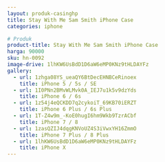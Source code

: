 ```yaml
---
layout: produk-casinghp
title: Stay With Me Sam Smith iPhone Case
categories: iphone

# Produk
product-title: Stay With Me Sam Smith iPhone Case
harga: 90000
sku: hn-0092
image-drive: 1lhKW6UsBdD1D6aW6eMP0KNz9tHLDAYFz
gallery:
  - url: 1zhga08YS_ueaQY6BtDecEHNBCeRinoex
    title: iPhone 5 / 5s / SE
  - url: 1I0PNn2BMvWLMvk0A_IEJ7u1k5v9dzYds
    title: iPhone 6 / 6s
  - url: 1z54j4eQCKDD7q2cykoiT_69KB70iERZT
    title: iPhone 6 Plus / 6s Plus
  - url: 1T-Z4w9m_-KoE0hugI6hm9Wkb9TzrACbf
    title: iPhone 7 / 8
  - url: 1zasQZIJ4dqgKNVoUZ4S3iVwxYH16ZmmO
    title: iPhone 7 Plus / 8 Plus
  - url: 1lhKW6UsBdD1D6aW6eMP0KNz9tHLDAYFz
    title: iPhone X
---
```

